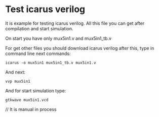 # Test icarus verilog
It is example for testing icarus verilog. 
All this file you can get after compilation and start simulation.

On start you have only mux5in1.v and mux5in1_tb.v

For get other files you should download icarus verilog after this, type in command line next commands:

	icarus -o mux5in1 mux5in1_tb.v mux5in1.v

And next:

	vvp mux5in1

And for start simulation type:
	
	gtkwave mux5in1.vcd
	
// It is manual in process
